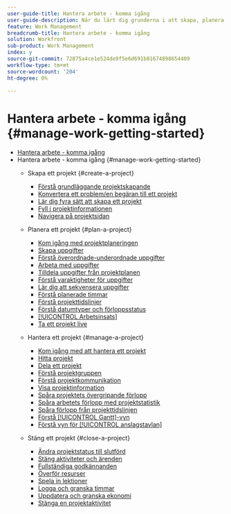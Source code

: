 ```yaml
---
user-guide-title: Hantera arbete - komma igång
user-guide-description: När du lärt dig grunderna i att skapa, planera och hantera projekt finns det några andra saker du bör känna till för att få ut så mycket som möjligt av Workfront.
feature: Work Management
breadcrumb-title: Hantera arbete - komma igång
solution: Workfront
sub-product: Work Management
index: y
source-git-commit: 72875a4ce1e524de9f5e6d691b01674898654409
workflow-type: tm+mt
source-wordcount: '204'
ht-degree: 0%

---
```




# Hantera arbete - komma igång {#manage-work-getting-started}

+ [Hantera arbete - komma igång](overview.md)
+ Hantera arbete - komma igång {#manage-work-getting-started}
   + Skapa ett projekt {#create-a-project}
      + [Förstå grundläggande projektskapande](understand-basic-project-creation.md)
      + [Konvertera ett problem/en begäran till ett projekt](create-a-project-from-a-request.md)
      + [Lär dig fyra sätt att skapa ett projekt](understand-other-ways-to-create-projects.md)
      + [Fyll i projektinformationen](fill-in-the-project-details.md)
      + [Navigera på projektsidan](navigate-the-project-page.md)

   + Planera ett projekt {#plan-a-project}
      + [Kom igång med projektplaneringen](getting-started-plan-a-project.md)
      + [Skapa uppgifter](how-to-create-tasks.md)
      + [Förstå överordnade-underordnade uppgifter](understand-parent-child-tasks.md)
      + [Arbeta med uppgifter](work-with-tasks.md)
      + [Tilldela uppgifter från projektplanen](assign-tasks-from-the-project-plan.md)
      + [Förstå varaktigheter för uppgifter](understand-task-durations.md)
      + [Lär dig att sekvensera uppgifter](learn-to-sequence-tasks.md)
      + [Förstå planerade timmar](understand-planned-hours.md)
      + [Förstå projekttidslinjer](understand-project-timelines.md)
      + [Förstå datumtyper och förloppsstatus](understand-task-dates-and-progress-status.md)
      + [[!UICONTROL Arbetsinsats]](understand-work-effort.md)
      + [Ta ett projekt live](take-a-project-live.md)

   + Hantera ett projekt {#manage-a-project}
      + [Kom igång med att hantera ett projekt](getting-started-manage-a-project.md)
      + [Hitta projekt](find-projects.md)
      + [Dela ett projekt](share-a-project.md)
      + [Förstå projektgruppen](understand-the-project-team.md)
      + [Förstå projektkommunikation](understand-project-communication.md)
      + [Visa projektinformation](view-project-information.md)
      + [Spåra projektets övergripande förlopp](track-overall-project-progress.md)
      + [Spåra arbetets förlopp med projektstatistik](track-work-progress-with-project-metrics.md)
      + [Spåra förlopp från projekttidslinjen](track-work-progress-from-the-project-timeline.md)
      + [Förstå [!UICONTROL Gantt]-vyn](understand-the-gantt-view.md)
      + [Förstå vyn för [!UICONTROL anslagstavlan]](understand-the-board-view.md)

   + Stäng ett projekt {#close-a-project}
      + [Ändra projektstatus till slutförd](change-the-project-status.md)
      + [Stäng aktiviteter och ärenden](close-tasks-and-issues.md)
      + [Fullständiga godkännanden](complete-approvals.md)
      + [Överför resurser](upload-assets.md)
      + [Spela in lektioner](lessons-learned-from-closing-a-project.md)
      + [Logga och granska timmar](log-and-review-hours.md)
      + [Uppdatera och granska ekonomi](update-and-review-finances.md)
      + [Stänga en projektaktivitet](close-a-project-activity.md)

